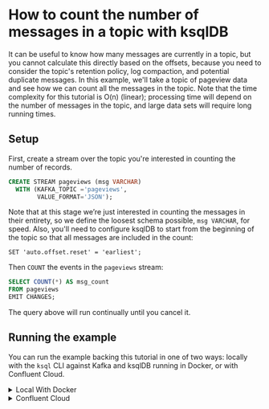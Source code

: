 <!-- title: How to count the number of messages in a topic with ksqlDB -->
<!-- description: In this tutorial, learn how to count the number of messages in a topic with ksqlDB, with step-by-step instructions and supporting code. -->

# How to count the number of messages in a topic with ksqlDB

It can be useful to know how many messages are currently in a topic, but you cannot calculate this directly based on the offsets, because you need to consider the topic's retention policy, log compaction, and potential duplicate messages. In this example, we'll take a topic of pageview data and see how we can count all the messages in the topic. Note that the time complexity for this tutorial is O(n) (linear); processing time will depend on the number of messages in the topic, and large data sets will require long running times.

## Setup

First, create a stream over the topic you're interested in counting the number of records.

```sql
CREATE STREAM pageviews (msg VARCHAR)
  WITH (KAFKA_TOPIC ='pageviews',
        VALUE_FORMAT='JSON');
```

Note that at this stage we’re just interested in counting the messages in their entirety, so we define the loosest schema possible, `msg VARCHAR`, for speed.
Also, you'll need to configure ksqlDB to start from the beginning of the topic so that all messages are included in the count:

```text
SET 'auto.offset.reset' = 'earliest';
```

Then `COUNT` the events in the `pageviews` stream:

```sql
SELECT COUNT(*) AS msg_count
FROM pageviews
EMIT CHANGES;
```

The query above will run continually until you cancel it.

## Running the example

You can run the example backing this tutorial in one of two ways: locally with the `ksql` CLI against Kafka and ksqlDB running in Docker, or with Confluent Cloud.

<details>
  <summary>Local With Docker</summary>

  ### Prerequisites

  * Docker running via [Docker Desktop](https://docs.docker.com/desktop/) or [Docker Engine](https://docs.docker.com/engine/install/)
  * [Docker Compose](https://docs.docker.com/compose/install/). Ensure that the command `docker compose version` succeeds.

  ### Run the commands

  Clone the `confluentinc/tutorials` GitHub repository (if you haven't already) and navigate to the `tutorials` directory:

  ```shell
  git clone git@github.com:confluentinc/tutorials.git
  cd tutorials
  ```

  Start ksqlDB and Kafka:

  ```shell
  docker compose -f ./docker/docker-compose-ksqldb.yml up -d
  ```

  Next, open the ksqlDB CLI:

  ```shell
  docker exec -it ksqldb-cli ksql http://ksqldb-server:8088
  ```

  Run the following SQL statements to create the `pageviews` stream backed by Kafka running in Docker and populate it with
  test data.

  ```sql
  CREATE STREAM pageviews (msg VARCHAR)
    WITH (KAFKA_TOPIC ='pageviews',
          PARTITIONS=1,
          VALUE_FORMAT='JSON');
  ```

  ```sql
  INSERT INTO pageviews (msg) VALUES ('https://www.acme.com/home');
  INSERT INTO pageviews (msg) VALUES ('https://www.acme.com/search');
  INSERT INTO pageviews (msg) VALUES ('https://www.acme.com/home');
  INSERT INTO pageviews (msg) VALUES ('https://www.acme.com/products');
  ```

  Finally, run the aggregating count query. Note that we first tell ksqlDB to consume from the beginning of the stream,
  and we also configure the query to use caching so that we only get a single count result.

  ```sql
  SET 'auto.offset.reset'='earliest';
  SET 'ksql.streams.cache.max.bytes.buffering' = '10000000';

  SELECT COUNT(*) AS msg_count
  FROM pageviews
  EMIT CHANGES;
  ```

  The query output should look like this:

  ```plaintext
  +----------------------------------------+
  |MSG_COUNT                               |
  +----------------------------------------+
  |4                                       |
  +----------------------------------------+
  ```

  When you are finished, exit the ksqlDB CLI by entering `CTRL-D` and clean up the containers used for this tutorial by running:

  ```shell
  docker compose -f ./docker/docker-compose-ksqldb.yml down
  ```

</details>

<details>
  <summary>Confluent Cloud</summary>

  ### Prerequisites

  * A [Confluent Cloud](https://confluent.cloud/signup) account
  * The [Confluent CLI](https://docs.confluent.io/confluent-cli/current/install.html) installed on your machine

  ### Create Confluent Cloud resources

  Login to your Confluent Cloud account:

  ```shell
  confluent login --prompt --save
  ```

  Install a CLI plugin that will streamline the creation of resources in Confluent Cloud:

  ```shell
  confluent plugin install confluent-cloud_kickstart
  ```

  Run the following command to create a Confluent Cloud environment and Kafka cluster. This will create 
  resources in AWS region `us-west-2` by default, but you may override these choices by passing the `--cloud` argument with
  a value of `aws`, `gcp`, or `azure`, and the `--region` argument that is one of the cloud provider's supported regions,
  which you can list by running `confluent kafka region list --cloud <CLOUD PROVIDER>`
  
  ```shell
  confluent cloud-kickstart --name ksqldb-tutorial \
    --environment-name ksqldb-tutorial \
    --output-format stdout
  ```

  Now, create a ksqlDB cluster by first getting your user ID of the form `u-123456` when you run this command:

  ```shell
  confluent iam user list
  ```

  And then create a ksqlDB cluster called `ksqldb-tutorial` with access linked to your user account:

  ```shell
  confluent ksql cluster create ksqldb-tutorial \
    --credential-identity <USER ID>
  ```

  ### Run the commands

  Login to the [Confluent Cloud Console](https://confluent.cloud/). Select `Environments` in the left-hand navigation,
  and then click the `ksqldb-tutorial` environment tile. Click the `ksqldb-tutorial` Kafka cluster tile, and then
  select `ksqlDB` in the left-hand navigation.

  The cluster may take a few minutes to be provisioned. Once its status is `Up`, click the cluster name and scroll down to the editor.

  In the query properties section at the bottom, change the value for `auto.offset.reset` to `Earliest` so that ksqlDB 
  will consume from the beginning of the stream we create. Then click `Add another field` and add a property
  `cache.max.bytes.buffering` with value `10000000`. This configures the count query to use caching so that we only get
  a single final count in this example as oppposed to updates for every event in the `pageviews` stream.

  Enter the following statements in the editor and click `Run query`. This creates the `pageviews` stream and
  populates it with test data.

  ```sql
  CREATE STREAM pageviews (msg VARCHAR)
    WITH (KAFKA_TOPIC ='pageviews',
          PARTITIONS=1,
          VALUE_FORMAT='JSON');

  INSERT INTO pageviews (msg) VALUES ('https://www.acme.com/home');
  INSERT INTO pageviews (msg) VALUES ('https://www.acme.com/search');
  INSERT INTO pageviews (msg) VALUES ('https://www.acme.com/home');
  INSERT INTO pageviews (msg) VALUES ('https://www.acme.com/products');
  ```

  Now paste the count query in the editor and click `Run query`:

  ```sql
  SELECT COUNT(*) AS msg_count
  FROM pageviews
  EMIT CHANGES;
  ```

  The query output should look like this:

  ```plaintext
  +----------------------------------------+
  |MSG_COUNT                               |
  +----------------------------------------+
  |4                                       |
  +----------------------------------------+
  ```

  ### Clean up

  When you are finished, delete the `ksqldb-tutorial` environment by first getting the environment ID of the form 
  `env-123456` corresponding to it:

  ```shell
  confluent environment list
  ```

  Delete the environment, including all resources created for this tutorial:

  ```shell
  confluent environment delete <ENVIRONMENT ID>
  ```

</details>
